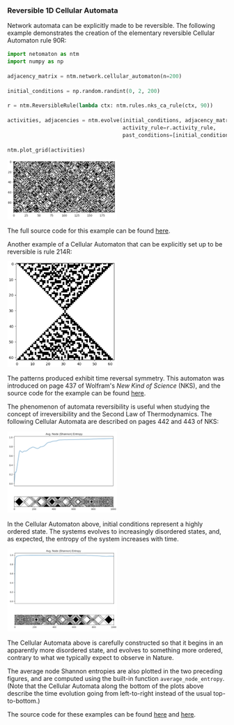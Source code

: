 ### Reversible 1D Cellular Automata

Network automata can be explicitly made to be reversible. The following example demonstrates the
creation of the elementary reversible Cellular Automaton rule 90R:

```python
import netomaton as ntm
import numpy as np

adjacency_matrix = ntm.network.cellular_automaton(n=200)

initial_conditions = np.random.randint(0, 2, 200)

r = ntm.ReversibleRule(lambda ctx: ntm.rules.nks_ca_rule(ctx, 90))

activities, adjacencies = ntm.evolve(initial_conditions, adjacency_matrix, timesteps=100,
                                     activity_rule=r.activity_rule,
                                     past_conditions=[initial_conditions])

ntm.plot_grid(activities)
```

<img src="../../resources/rule90R.png" width="50%"/>

The full source code for this example can be found [here](reversible_ca_demo.py).

Another example of a Cellular Automaton that can be explicitly set up to be reversible is
rule 214R:

<img src="../../resources/rule214R.png" width="50%"/>

The patterns produced exhibit time reversal symmetry. This automaton was introduced on
page 437 of Wolfram's *New Kind of Science* (NKS), and the source code for the example can be
found [here](rule214R_demo.py).

The phenomenon of automata reversibility is useful when studying the concept of irreversibility and
the Second Law of Thermodynamics. The following Cellular Automata are described on pages
442 and 443 of NKS:

<img src="../../resources/rule122R.png" width="50%"/>

In the Cellular Automaton above, initial conditions represent a highly ordered state. The systems evolves
to increasingly disordered states, and, as expected, the entropy of the system increases with time.

<img src="../../resources/rule122Rb.png" width="50%"/>

The Cellular Automata above is carefully constructed so that it begins in
an apparently more disordered state, and evolves to something more ordered, contrary to what
we typically expect to observe in Nature.

The average node Shannon entropies are also plotted in the two preceding figures,
and are computed using the built-in function `average_node_entropy`. (Note that the Cellular Automata
along the bottom of the plots above describe the time evolution going from left-to-right instead
of the usual top-to-bottom.)

The source code for these examples can be found
[here](rule122R_entropy_demo.py) and
[here](rule122R_reverse_demo.py).
